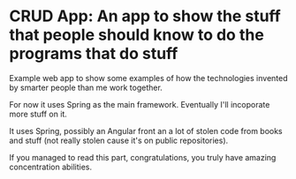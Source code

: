 # CRUD App: An app to show the stuff that people should know to do the programs that do stuff

Example web app to show some examples of how the technologies invented by smarter people than me work together.

For now it uses Spring as the main framework. Eventually I'll incoporate more stuff on it.

It uses Spring, possibly an Angular front an a lot of stolen code from books and stuff (not really stolen cause it's on public repositories).

If you managed to read this part, congratulations, you truly have amazing concentration abilities.
